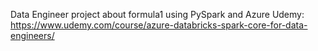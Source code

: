 Data Engineer project about formula1 using PySpark and Azure
Udemy: https://www.udemy.com/course/azure-databricks-spark-core-for-data-engineers/